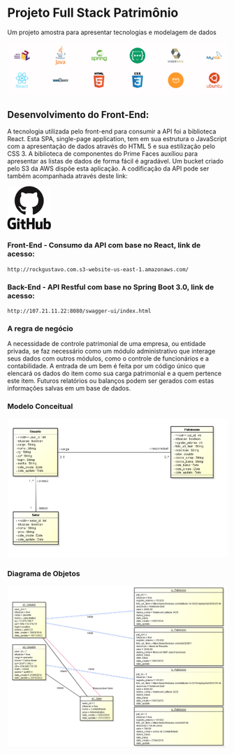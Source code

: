 # Projeto Full Stack Patrimônio
Um projeto amostra para apresentar tecnologias e modelagem de dados

![Modelo](src/img_logos/Tecnologias.PNG)

## Desenvolvimento do Front-End:
A tecnologia utilizada pelo front-end para consumir a API foi a biblioteca React. Esta SPA, single-page application, tem em sua estrutura o JavaScript com a apresentação de dados através do HTML 5 e sua estilização pelo CSS 3. A biblioteca de componentes do Prime Faces auxíliou para apresentar as listas de dados de forma fácil é agradável. Um bucket criado pelo S3 da AWS dispõe esta aplicação. A codificação da API pode ser também acompanhada através deste link:

[<img alt="Git-Hub Project Back-End" width="100px" src="src/img_logos/Github.svg" />](http://github.com/rockgustavo/Project_full_Patrim)

### Front-End - Consumo da API com base no React, link de acesso:
```
http://rockgustavo.com.s3-website-us-east-1.amazonaws.com/
```

### Back-End - API Restful com base no Spring Boot 3.0, link de acesso:
```
http://107.21.11.22:8080/swagger-ui/index.html
```

### A regra de negócio
A necessidade de controle patrimonial de uma empresa, ou entidade privada, se faz necessário como um módulo administrativo que interage seus dados com outros módulos, como o controle de funcionários e a contabilidade. 
A entrada de um bem é feita por um código único que elencará os dados do item como sua carga patrimonial e a quem pertence este item.
Futuros relatórios ou balanços podem ser gerados com estas informações salvas em um base de dados.

### Modelo Conceitual
![Modelo](src/img_logos/Modelo_conceitual.png)

### Diagrama de Objetos
![Modelo](src/img_logos/Diagrama_objetos.PNG)

